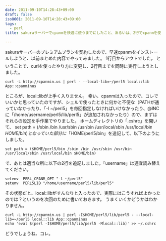 ```yaml
---
date: 2011-09-10T14:28:43+09:00
draft: false
iso8601: 2011-09-10T14:28:43+09:00
tags:
  - perl
title: sakuraサーバーでcpanmを快適に使うまでにしたこと、あるいは、2行でcpanmを使う方法

---
```


sakuraサーバーのプレミアムプランを契約したので、早速cpanmをインストールしようと、以前まとめた内容でやってみました。
&#133;1行目からアウトでした。
ということで、curlを使ったやり方に変更し、2行目までを同時に実行しようとしました。
```text
curl -L http://cpanmin.us | perl - --local-lib=~/perl5 local::lib App::cpanminus
```
ところが、local::libが上手く入りません。
幸い、cpanmは入ったので、コレでいいかと思っていたのですが、シェルで使ったときに何かと不便な（PATHが通っていなかったり、「-l ~/perl5」を毎回指定しなければいけなかったり、@INCに「/home/username/perl5/lib/perl5」が追加されなかったり）ので、まずはそれらの設定を手作業でやりました。
ホームディレクトリの「.cshrc」を開いて、
set path = (/sbin /bin /usr/sbin /usr/bin /usr/local/sbin /usr/local/bin $HOME/bin)
となっていた部分に「$HOME/perl5/bin」を追記して、以下のようにしました。
```text
set path = ($HOME/perl5/bin /sbin /bin /usr/sbin /usr/bin /usr/local/sbin /usr/local/bin $HOME/bin)
```
で、あとは適当な所に以下の2行を追記しました。「username」は適宜読み替えてください。
```text
setenv  PERL_CPANM_OPT "-l ~/perl5"
setenv  PERL5LIB "/home/username/perl5/lib/perl5"
```
その状態だと、local::libがすんなりと入ったので、実際にはこうすればよかったのでは？というのを次回のために書いておきます。
うまくいくかどうかはわかりません。
```text
curl -L http://cpanmin.us | perl -I$HOME/perl5/lib/perl5 - --local-lib=~/perl5 local::lib App::cpanminus
echo 'eval $(perl -I$HOME/perl5/lib/perl5 -Mlocal::lib)' >> ~/.cshrc
```
どうでしょうね、コレ。
    	